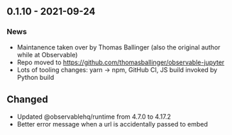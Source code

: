 ## 0.1.10 - 2021-09-24

### News
* Maintanence taken over by Thomas Ballinger (also the original author while
at Observable)
* Repo moved to https://github.com/thomasballinger/observable-jupyter
* Lots of tooling changes: yarn -> npm, GitHub CI, JS build invoked by Python build

## Changed
* Updated @observablehq/runtime from 4.7.0 to 4.17.2
* Better error message when a url is accidentally passed to embed


